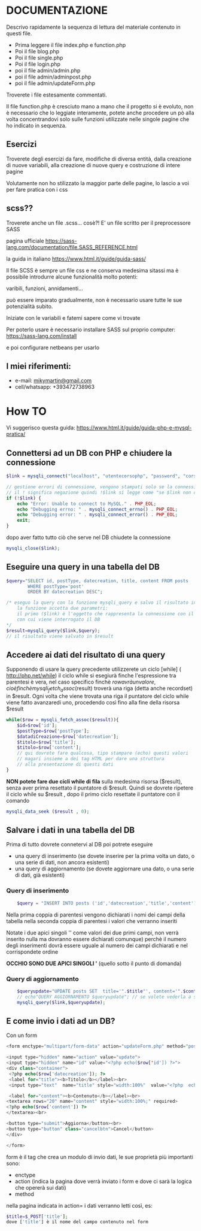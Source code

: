 # DOCUMENTAZIONE

Descrivo rapidamente la sequenza di lettura del materiale contenuto in questi file.

- Prima leggere il file index.php e function.php
- Poi il file blog.php
- Poi il file single.php
- Poi il file login.php
- poi il file admin/admin.php
- poi il file admin/adminpost.php
- poi il file admin/updateForm.php

Troverete i file estesamente commentati.

Il file function.php è cresciuto mano a mano che il progetto si è evoluto,
non è necessario che lo leggiate interamente, potete anche procedere un pò 
alla volta concentrandovi solo sulle funzioni utilizzate nelle singole pagine
che ho indicato in sequenza.

## Esercizi
Troverete degli esercizi da fare, modifiche di diversa entità, dalla creazione di nuove variabili,
alla creazione di nuove query e costruzione di intere pagine

Volutamente non ho stilizzato la maggior parte delle pagine, lo lascio a voi per fare pratica con i css

## scss??
Troverete anche un file .scss... cosè?!
E' un file scritto per il preprocessore SASS 

pagina ufficiale https://sass-lang.com/documentation/file.SASS_REFERENCE.html

la guida in italiano https://www.html.it/guide/guida-sass/

Il file SCSS è sempre un file css e ne conserva medesima sitassi ma è possibile introdurre 
alcune funzionalità molto potenti:

varibili, funzioni, annidamenti...

può essere imparato gradualmente, non è necessario usare tutte le sue potenzialità subito.

Iniziate con le variabili e fatemi sapere come vi trovate

Per poterlo usare è necessario installare SASS sul proprio computer:
https://sass-lang.com/install

e poi configurare netbeans per usarlo

## I miei riferimenti:

[me]: https://avatars0.githubusercontent.com/u/1137971?s=460&v=4 "Michele Martinello"

- e-mail: mikymartin@gmail.com
- cell/whatsapp: +393472738963

# How TO

Vi suggerisco questa guida: https://www.html.it/guide/guida-php-e-mysql-pratica/

## Connettersi ad un DB con PHP e chiudere la connessione

```php
$link = mysqli_connect("localhost", "utentecorsophp", "password", "corsophp");

// gestione errori di connessione, vengono stampati solo se la connessione fallisce
// il ! significa negazione quindi !$link si legge come "se $link non c'è"
if (!$link) {
    echo "Error: Unable to connect to MySQL." . PHP_EOL;
    echo "Debugging errno: " . mysqli_connect_errno() . PHP_EOL;
    echo "Debugging error: " . mysqli_connect_error() . PHP_EOL;
    exit;
}
```
dopo aver fatto tutto ciò che serve nel DB chiudete la connessione

```php
mysqli_close($link);
```
## Eseguire una query in una tabella del DB

```php
$query="SELECT id, postType, datecreation, title, content FROM posts
        WHERE postType='post' 
        ORDER BY datecreation DESC";

/* eseguo la query con la funzione mysqli_query e salvo il risultato in una variabile $result
    la funzione accetta due parametri:
    il primo ($link) è l'oggetto che rappresenta la connessione con il DB, il secondo è la query
    con cui viene interrogato il DB
*/
$result=mysqli_query($link,$query);
// il risultato viene salvato in $result
```
## Accedere ai dati del risultato di una query

Supponendo di usare la query precedente utilizzerete un ciclo [while] ( http://php.net/while)
il ciclo while si esegiurà finche l'espressione tra parentesi è vera, nel caso specifico finchè
$row avrà un valore, cioè finchè mysqli_fetch_assoc($result) 
troverà una riga (detta anche recordset) in $result.
Ogni volta che viene trovata una riga il puntatore del ciclo while viene fatto avanzaredi uno,
procedendo così fino alla fine della risorsa $result

```php
while($row = mysqli_fetch_assoc($result)){
    $id=$row['id'];
    $postType=$row['postType'];
    $datadiCreazione=$row['datecreation'];
    $titolo=$row['title'];
    $titolo=$row['content']; 
    // qui dovrete fare qualcosa, tipo stampare (echo) questi valori
    // magari insieme a dei tag HTML per dare una struttura 
    // alla presentazione di questi dati
}
```
**NON potete fare due cicli while di fila** sulla medesima risorsa ($result), 
senza aver prima resettato il puntatore di $result.
Quindi se dovrete ripetere il ciclo while su $result , dopo il primo ciclo resettate il puntatore con il comando
```php
mysqli_data_seek ($result , 0);
```

## Salvare i dati in una tabella del DB
Prima di tutto dovrete connetervi al DB poi potrete eseguire
- una query di inserimento  (se dovete inserire per la prima volta un dato, o una serie di dati,  non ancora esistenti)
- una query di aggiornamento (se dovete aggiornare una dato, o una serie di dati,  già esistenti)


### Query di inserimento
```php
    $query = "INSERT INTO posts ('id','datecreation','title','content') VALUES ('', '','$title','$content')";
```
Nella prima coppia di parentesi vengono dichiarati i nomi dei campi della tabella
nella seconda coppia di parentesi i valori che verranno inseriti

Notate i due apici singoli '' come valori dei due primi campi, non verrà inserito nulla ma dovranno essere dichiarati comunque)
perchè il numero degli inserimenti dovrà essere uguale al numero dei campi dichiarati e nel corrispondete ordine

**OCCHIO SONO DUE APICI SINGOLI '** (quello sotto il punto di domanda)

### Query di aggiornamento

```php
    $queryupdate="UPDATE posts SET  title='".$title"', content='".$content."' WHERE id=".$id;
    // echo"QUERY AGGIORNAMENTO $queryupdate"; // se volete vederla a schermo
    mysqli_query($link,$queryupdate);
```
## E come invio i dati ad un DB? ##
Con un form

```php
<form enctype="multipart/form-data" action="updateForm.php" method="post">

<input type="hidden" name="action" value="update">
<input type="hidden" name="id" value="<?php echo($row['id']) ?>">
<div class="container"> 
 <?php echo($row['datecreation']); ?>
 <label for="title"><b>Titolo</b></label><br>
 <input type="text"  name="title" style="width:100%"  value="<?php  echo($row['title'])   ?>" required><br>

 <label for="content"><b>Contenuto</b></label><br>
<textarea rows="20" name="content" style="width:100%;" required>
<?php echo($row['content']) ?>
</textarea><br>

<button type="submit">Aggiorna</button><br>
<button type="button" class="cancelbtn">Cancel</button>
</div>

</form>

```

form è il tag che crea un modulo di invio dati, le sue proprietà più importanti sono:
- enctype
- action (indica la pagina dove verrà inviato i form e dove ci sarà la logica che opererà sui dati)
- method

nella pagina indicata in action= i dati verranno letti così, es:
```php
$title=$_POST['title'];
dove ['title'] è il nome del campo contenuto nel form
```